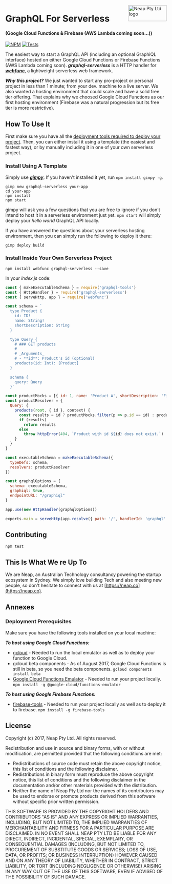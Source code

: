 <a href="https://neap.co" target="_blank"><img src="https://neap.co/img/neap_black_small_logo.png" alt="Neap Pty Ltd logo" title="Neap" align="right" height="50" width="120"/></a>

# GraphQL For Serverless
#### (Google Cloud Functions & Firebase (AWS Lambda coming soon...))
[![NPM][1]][2] [![Tests][3]][4]

[1]: https://img.shields.io/npm/v/graphql-serverless.svg?style=flat
[2]: https://www.npmjs.com/package/graphql-serverless
[3]: https://travis-ci.org/nicolasdao/graphql-serverless.svg?branch=master
[4]: https://travis-ci.org/nicolasdao/graphql-serverless

The easiest way to start a GraphQL API (including an optional GraphiQL interface) hosted on either Google Cloud Functions or Firebase Functions (AWS Lambda coming soon). _**graphql-serverless**_ is a HTTP handler for [_**webfunc**_](https://github.com/nicolasdao/webfunc), a lightweight serverless web framework.

_**Why this project?**_ We just wanted to start any pro-project or personal project in less than 1 minute; from your dev. machine to a live server. We also wanted a hosting environment that could scale and have a solid free tier offering. That explains why we choosed Google Cloud Functions as our first hosting environment (Firebase was a natural progression but its free tier is more restrictive).

## How To Use It
First make sure you have all the [deployment tools required to deploy your project](#deployment-prerequisites). Then, you can either install it using a template (the easiest and fastest way), or by manually including it in one of your own serverless project. 
### Install Using A Template
Simply use [_**gimpy**_](https://github.com/nicolasdao/gimpy). If you haven't installed it yet, run ```npm install gimpy -g```.
```
gimp new graphql-serverless your-app 
cd your-app
npm install
npm start
```

gimpy will ask you a few questions that you are free to ignore if you don't intend to host it in a serverless environment just yet. ```npm start``` will simply deploy your _hello world_ GraphQL API locally. 

If you have answered the questions about your serverless hosting environment, then you can simply run the following to deploy it there:
```
gimp deploy build
``` 

### Install Inside Your Own Serverless Project 

```
npm install webfunc graphql-serverless --save
```
In your _index.js_ code:

```js
const { makeExecutableSchema } = require('graphql-tools')
const { HttpHandler } = require('graphql-serverless')
const { serveHttp, app } = require('webfunc')

const schema = `
  type Product {
    id: ID!
    name: String!
    shortDescription: String
  }

  type Query {
    # ### GET products
    #
    # _Arguments_
    # - **id**: Product's id (optional)
    products(id: Int): [Product]
  }

  schema {
    query: Query
  }`

const productMocks = [{ id: 1, name: 'Product A', shortDescription: 'First product.' }, { id: 2, name: 'Product B', shortDescription: 'Second product.' }]
const productResolver = {
  Query: {
    products(root, { id }, context) {
      const results = id ? productMocks.filter(p => p.id == id) : productMocks
      if (results)
        return results
      else
        throw httpError(404, `Product with id ${id} does not exist.`)
    }
  }
}

const executableSchema = makeExecutableSchema({
  typeDefs: schema,
  resolvers: productResolver
})

const graphqlOptions = {
  schema: executableSchema,
  graphiql: true,
  endpointURL: "/graphiql"
}

app.use(new HttpHandler(graphqlOptions))

exports.main = serveHttp(app.resolve({ path: '/', handlerId: 'graphql' }))
```


## Contributing
```
npm test
```

## This Is What We re Up To
We are Neap, an Australian Technology consultancy powering the startup ecosystem in Sydney. We simply love building Tech and also meeting new people, so don't hesitate to connect with us at [https://neap.co](https://neap.co).

## Annexes
### Deployment Prerequisites
Make sure you have the following tools installed on your local machine:

_**To host using Google Cloud Functions:**_
- [gcloud](https://cloud.google.com/sdk/gcloud/) - Needed to run the local emulator as well as to deploy your function to Google Cloud.
- gcloud beta components - As of August 2017, Google Cloud Functions is still in beta, so you need the beta components.
  ```gcloud components install beta```
- [Google Cloud Functions Emulator](https://github.com/GoogleCloudPlatform/cloud-functions-emulator) - Needed to run your project locally.
  ```npm install -g @google-cloud/functions-emulator```

_**To host using Google Firebase Functions:**_
- [firebase-tools](https://github.com/firebase/firebase-tools) - Needed to run your project locally as well as to deploy it to firebase.
  ```npm install -g firebase-tools```


## License
Copyright (c) 2017, Neap Pty Ltd.
All rights reserved.

Redistribution and use in source and binary forms, with or without modification, are permitted provided that the following conditions are met:
* Redistributions of source code must retain the above copyright notice, this list of conditions and the following disclaimer.
* Redistributions in binary form must reproduce the above copyright notice, this list of conditions and the following disclaimer in the documentation and/or other materials provided with the distribution.
* Neither the name of Neap Pty Ltd nor the names of its contributors may be used to endorse or promote products derived from this software without specific prior written permission.

THIS SOFTWARE IS PROVIDED BY THE COPYRIGHT HOLDERS AND CONTRIBUTORS "AS IS" AND
ANY EXPRESS OR IMPLIED WARRANTIES, INCLUDING, BUT NOT LIMITED TO, THE IMPLIED
WARRANTIES OF MERCHANTABILITY AND FITNESS FOR A PARTICULAR PURPOSE ARE
DISCLAIMED. IN NO EVENT SHALL NEAP PTY LTD BE LIABLE FOR ANY
DIRECT, INDIRECT, INCIDENTAL, SPECIAL, EXEMPLARY, OR CONSEQUENTIAL DAMAGES
(INCLUDING, BUT NOT LIMITED TO, PROCUREMENT OF SUBSTITUTE GOODS OR SERVICES;
LOSS OF USE, DATA, OR PROFITS; OR BUSINESS INTERRUPTION) HOWEVER CAUSED AND
ON ANY THEORY OF LIABILITY, WHETHER IN CONTRACT, STRICT LIABILITY, OR TORT
(INCLUDING NEGLIGENCE OR OTHERWISE) ARISING IN ANY WAY OUT OF THE USE OF THIS
SOFTWARE, EVEN IF ADVISED OF THE POSSIBILITY OF SUCH DAMAGE.
